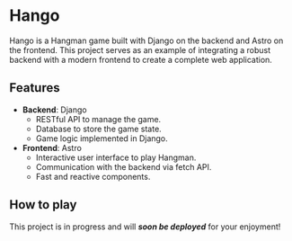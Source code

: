 # Hango

Hango is a Hangman game built with Django on the backend and Astro on the frontend. This project serves as an example of integrating a robust backend with a modern frontend to create a complete web application.

## Features

- **Backend**: Django
  - RESTful API to manage the game.
  - Database to store the game state.
  - Game logic implemented in Django.
- **Frontend**: Astro
  - Interactive user interface to play Hangman.
  - Communication with the backend via fetch API.
  - Fast and reactive components.

## How to play

This project is in progress and will ***soon be deployed*** for your enjoyment!

